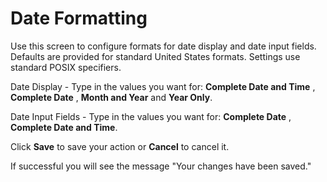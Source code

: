 # Date Formatting

Use this screen to configure formats for date display and date input fields.
 Defaults are provided for standard United States formats. Settings use standard POSIX specifiers.

Date Display - Type in the values you want for:
**Complete Date and Time** , **Complete Date** , **Month and Year** and **Year Only**.

Date Input Fields - Type in the values you want for: **Complete Date** , **Complete Date and Time**.

Click **Save** to save your action or **Cancel** to cancel it.

If successful you will see the message "Your changes have been saved."
